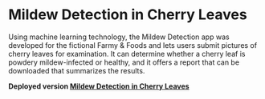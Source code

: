 # **Mildew Detection in Cherry Leaves**

Using machine learning technology, the Mildew Detection app was developed for the fictional Farmy & Foods and lets users submit pictures of cherry leaves for examination. It can determine whether a cherry leaf is powdery mildew-infected or healthy, and it offers a report that can be downloaded that summarizes the results.

**Deployed version [Mildew Detection in Cherry Leaves](https://https://milestone-project-mildew-detection-in-cl6x.onrender.com/)**

